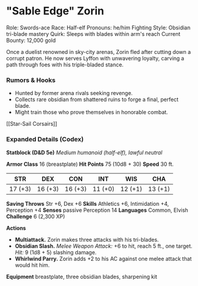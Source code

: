 # "Sable Edge" Zorin

Role: Swords-ace
Race: Half-elf
Pronouns: he/him
Fighting Style: Obsidian tri-blade mastery
Quirk: Sleeps with blades within arm's reach
Current Bounty: 12,000 gold

Once a duelist renowned in sky-city arenas, Zorin fled after cutting down a corrupt patron. He now serves Lyffon with unwavering loyalty, carving a path through foes with his triple-bladed stance.

### Rumors & Hooks
- Hunted by former arena rivals seeking revenge.
- Collects rare obsidian from shattered ruins to forge a final, perfect blade.
- Might train those who prove themselves in honorable combat.

[[Star-Sail Corsairs]]

### Expanded Details (Codex)
**Statblock (D&D 5e)**
*Medium humanoid (half-elf), lawful neutral*

**Armor Class** 16 (breastplate)
**Hit Points** 75 (10d8 + 30)
**Speed** 30 ft.

|STR|DEX|CON|INT|WIS|CHA|
|---|---|---|---|---|---|
|17 (+3)|16 (+3)|16 (+3)|11 (+0)|12 (+1)|13 (+1)|

**Saving Throws** Str +6, Dex +6
**Skills** Athletics +6, Intimidation +4, Perception +4
**Senses** passive Perception 14
**Languages** Common, Elvish
**Challenge** 6 (2,300 XP)

**Actions**
- **Multiattack.** Zorin makes three attacks with his tri-blades.
- **Obsidian Slash.** *Melee Weapon Attack:* +6 to hit, reach 5 ft., one target. *Hit:* 9 (1d8 + 5) slashing damage.
- **Whirlwind Parry.** Zorin adds +2 to his AC against one melee attack that would hit him.

**Equipment** breastplate, three obsidian blades, sharpening kit
